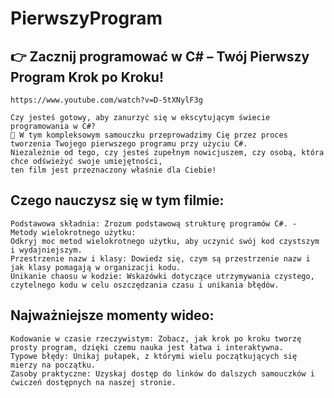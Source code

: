 ﻿# PierwszyProgram
## 👉 Zacznij programować w C# – Twój Pierwszy Program Krok po Kroku!
	https://www.youtube.com/watch?v=D-5tXNylF3g

	Czy jesteś gotowy, aby zanurzyć się w ekscytującym świecie programowania w C#? 
	🚀 W tym kompleksowym samouczku przeprowadzimy Cię przez proces tworzenia Twojego pierwszego programu przy użyciu C#. 
	Niezależnie od tego, czy jesteś zupełnym nowicjuszem, czy osobą, która chce odświeżyć swoje umiejętności, 
	ten film jest przeznaczony właśnie dla Ciebie!

## Czego nauczysz się w tym filmie:

	Podstawowa składnia: Zrozum podstawową strukturę programów C#. - Metody wielokrotnego użytku: 
	Odkryj moc metod wielokrotnego użytku, aby uczynić swój kod czystszym i wydajniejszym.
	Przestrzenie nazw i klasy: Dowiedz się, czym są przestrzenie nazw i jak klasy pomagają w organizacji kodu.
	Unikanie chaosu w kodzie: Wskazówki dotyczące utrzymywania czystego, czytelnego kodu w celu oszczędzania czasu i unikania błędów.

## Najważniejsze momenty wideo:

	Kodowanie w czasie rzeczywistym: Zobacz, jak krok po kroku tworzę prosty program, dzięki czemu nauka jest łatwa i interaktywna.
	Typowe błędy: Unikaj pułapek, z którymi wielu początkujących się mierzy na początku.
	Zasoby praktyczne: Uzyskaj dostęp do linków do dalszych samouczków i ćwiczeń dostępnych na naszej stronie.